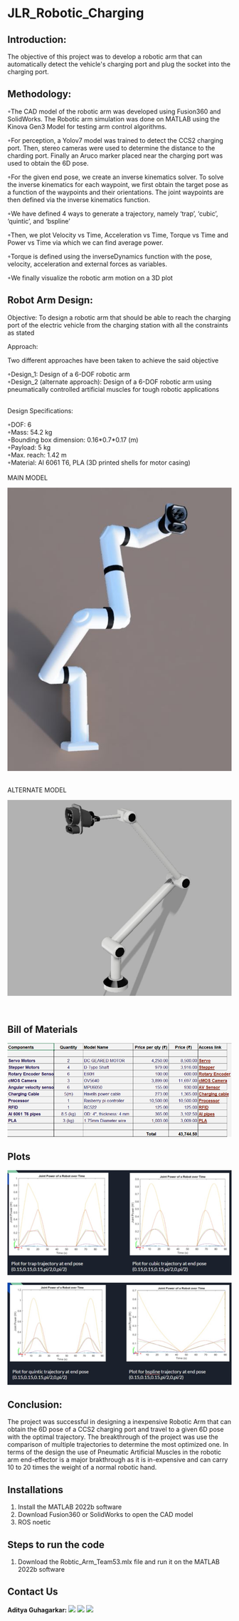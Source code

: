 # JLR_Robotic_Charging

<!-- PROJECT DESCRIPTION -->

## Introduction:
The objective of this project was to develop a robotic arm that can automatically detect the vehicle's charging port and plug the socket into the charging port.

## Methodology:
<p>◦The CAD model of the robotic arm was developed using Fusion360 and SolidWorks. The Robotic arm simulation was done on MATLAB using the Kinova Gen3 Model for testing arm control algorithms.</p>
<p>◦For perception, a Yolov7 model was trained to detect the CCS2 charging port. Then, stereo cameras were used to determine the distance to the charding port. Finally an Aruco marker placed near the charging port was used to obtain the 6D pose.</p>
<p>◦For the given end pose, we create an inverse kinematics solver. To solve the inverse kinematics for each waypoint, we first obtain the target pose as a function of the waypoints and their orientations. The joint waypoints are then defined via the inverse kinematics function.</p>
<p>◦We have defined 4 ways to generate a trajectory, namely ‘trap’, ‘cubic’, ‘quintic’, and ‘bspline’</p>
<p>◦Then, we plot Velocity vs Time, Acceleration vs Time, Torque vs Time and Power vs Time via which we can find average power.</p>
<p>◦Torque is defined using the inverseDynamics function with the pose, velocity, acceleration and external forces as variables.</p>
<p>◦We finally visualize the robotic arm motion on a 3D plot</p>


## Robot Arm Design:

Objective:
To design a robotic arm that should be able to reach the charging port of the electric vehicle from the charging station with all the constraints as stated

Approach:
<p>Two different approaches have been taken to achieve the said objective</p>
◦Design_1: Design of a 6-DOF robotic arm <br>
◦Design_2 (alternate approach): Design of a 6-DOF robotic arm using pneumatically controlled artificial muscles for tough robotic applications <br>
<br>
<p>Design Specifications:</p>
◦DOF: 6 <br>
◦Mass: 54.2 kg <br>
◦Bounding box dimension: 0.16*0.7*0.17 (m) <br>
◦Payload: 5 kg <br>
◦Max. reach: 1.42 m <br>
◦Material: Al 6061 T6, PLA (3D printed shells for motor casing) <br>
<br>
MAIN MODEL
<br>
<p align="center">
  <img src="https://github.com/AdityaGuhagarkar/JLR_Robotic_Charging/blob/main/CAD/Snaps/MainModel.jpg">
</p>
<br>
ALTERNATE MODEL
<br>
<p align="center">
  <img src="https://github.com/AdityaGuhagarkar/JLR_Robotic_Charging/blob/main/CAD/Snaps/AlternateModel.jpg">
</p>
<br>


## Bill of Materials
<p align="center">
  <img src="https://github.com/AdityaGuhagarkar/JLR_Robotic_Charging/blob/main/Bill of Material/BOM.png">
</p>

## Plots
<p align="center">
  <img src="https://github.com/AdityaGuhagarkar/JLR_Robotic_Charging/blob/main/plots/plot1.jpg">
</p>
<p align="center">
  <img src="https://github.com/AdityaGuhagarkar/JLR_Robotic_Charging/blob/main/plots/plot2.jpg"">
</p>

## Conclusion:
The project was successful in designing a inexpensive Robotic Arm that can obtain the 6D pose of a CCS2 charging port and travel to a given 6D pose with the optimal trajectory. The breakthrough of the project was use the comparison of multiple trajectories to determine the most optimized one. In terms of the design the use of Pneumatic Artificial Muscles in the robotic arm end-effector is a major brakthrough as it is in-expensive and can carry 10 to 20 times the weight of a normal robotic hand.

## Installations
1) Install the MATLAB 2022b software
2) Download Fusion360 or SolidWorks to open the CAD model
3) ROS noetic

## Steps to run the code
1) Download the Robtic_Arm_Team53.mlx file and run it on the MATLAB 2022b software

## Contact Us

**Aditya Guhagarkar:**
[![](https://img.shields.io/badge/LinkedIn-0077B5?style=for-the-badge&logo=linkedin&logoColor=white)](https://www.linkedin.com/in/aditya-guhagarkar/)
[![](https://img.shields.io/badge/GitHub-100000?style=for-the-badge&logo=github&logoColor=white)](https://github.com/AdityaGuhagarkar)
[![](https://img.shields.io/badge/Gmail-D14836?style=for-the-badge&logo=gmail&logoColor=white)](mailto:adityaguhagarkar@gmail.com)

